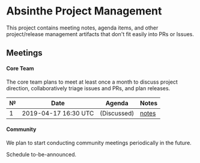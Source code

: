 # Absinthe Project Management

This project contains meeting notes, agenda items, and other project/release
management artifacts that don't fit easily into PRs or Issues.

## Meetings

#### Core Team

The core team plans to meet at least once a month to discuss project direction, collaboratively triage issues and PRs,
and plan releases.

| №  | Date                             | Agenda      | Notes          |
| -- | -------------------------------- | ----------- | -------------- |
|  1 | 2019-04-17 16:30 UTC             | (Discussed) | [notes](/meetings/core/2019-04-17.md) |

#### Community

We plan to start conducting community meetings periodically in the future.

Schedule to-be-announced.
